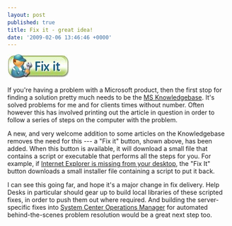 ```yaml
---
layout: post
published: true
title: Fix it - great idea!
date: '2009-02-06 13:46:46 +0000'
---
```


![fixit.jpg](/images/fixit.jpg)

If you're having a problem with a Microsoft product, then the first stop
for finding a solution pretty much needs to be the [MS Knowledgebase](http://support.microsoft.com/search/?adv=1). It's solved
problems for me and for clients times without number. Often however this
has involved printing out the article in question in order to follow a
series of steps on the computer with the problem.

A new, and very welcome addition to some articles on the Knowledgebase
removes the need for this --- a "Fix it" button, shown above, has been
added. When this button is available, it will download a small file that
contains a script or executable that performs all the steps for you. For
example, if [Internet Explorer is missing from your desktop](http://support.microsoft.com/kb/945402), the "Fix It" button
downloads a small installer file containing a script to put it back.

I can see this going far, and hope it's a major change in fix delivery.
Help Desks in particular should gear up to build local libraries of
these scripted fixes, in order to push them out where required. And
building the server-specific fixes into [System Center Operations Manager](http://www.microsoft.com/systemcenter/operationsmanager/en/us/default.aspx)
for automated behind-the-scenes problem resolution would be a great next
step too.
